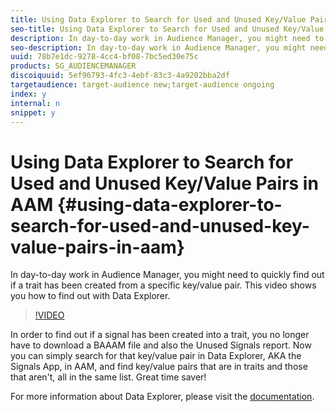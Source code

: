 ```yaml
---
title: Using Data Explorer to Search for Used and Unused Key/Value Pairs in AAM
seo-title: Using Data Explorer to Search for Used and Unused Key/Value Pairs in AAM
description: In day-to-day work in Audience Manager, you might need to quickly find out if a trait has been created from a specific key/value pair. This video shows you how to find out with Data Explorer.
seo-description: In day-to-day work in Audience Manager, you might need to quickly find out if a trait has been created from a specific key/value pair. This video shows you how to find out with Data Explorer.
uuid: 78b7e1dc-9278-4cc4-bf08-7bc5ed30e75c
products: SG_AUDIENCEMANAGER
discoiquuid: 5ef96793-4fc3-4ebf-83c3-4a9202bba2df
targetaudience: target-audience new;target-audience ongoing
index: y
internal: n
snippet: y
---
```


# Using Data Explorer to Search for Used and Unused Key/Value Pairs in AAM {#using-data-explorer-to-search-for-used-and-unused-key-value-pairs-in-aam}

In day-to-day work in Audience Manager, you might need to quickly find out if a trait has been created from a specific key/value pair. This video shows you how to find out with Data Explorer.

>[!VIDEO](https://video.tv.adobe.com/v/25148/?quality=12)

In order to find out if a signal has been created into a trait, you no longer have to download a BAAAM file and also the Unused Signals report. Now you can simply search for that key/value pair in Data Explorer, AKA the Signals App, in AAM, and find key/value pairs that are in traits and those that aren't, all in the same list. Great time saver!

For more information about Data Explorer, please visit the [documentation](https://experiencecloud.adobe.com/resources/help/en_US/aam/data-explorer.html).
